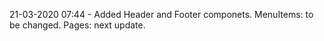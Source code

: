 21-03-2020 07:44 - Added Header and Footer componets. 
	MenuItems: to be changed. 
	Pages: next update. 